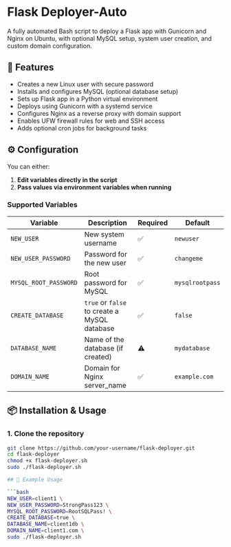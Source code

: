 # Flask Deployer-Auto

A fully automated Bash script to deploy a Flask app with Gunicorn and Nginx on Ubuntu, with optional MySQL setup, system user creation, and custom domain configuration.

## 🚀 Features

- Creates a new Linux user with secure password
- Installs and configures MySQL (optional database setup)
- Sets up Flask app in a Python virtual environment
- Deploys using Gunicorn with a systemd service
- Configures Nginx as a reverse proxy with domain support
- Enables UFW firewall rules for web and SSH access
- Adds optional cron jobs for background tasks

## ⚙️ Configuration

You can either:
1. **Edit variables directly in the script**
2. **Pass values via environment variables when running**

### Supported Variables

| Variable              | Description                                  | Required | Default          |
|-----------------------|----------------------------------------------|----------|------------------|
| `NEW_USER`            | New system username                          | ✅        | `newuser`        |
| `NEW_USER_PASSWORD`   | Password for the new user                    | ✅        | `changeme`       |
| `MYSQL_ROOT_PASSWORD` | Root password for MySQL                      | ✅        | `mysqlrootpass`  |
| `CREATE_DATABASE`     | `true` or `false` to create a MySQL database | ✅        | `false`          |
| `DATABASE_NAME`       | Name of the database (if created)            | ⚠️        | `mydatabase`     |
| `DOMAIN_NAME`         | Domain for Nginx server_name                 | ✅        | `example.com`    |


## 📦 Installation & Usage

### 1. Clone the repository

```bash
git clone https://github.com/your-username/flask-deployer.git
cd flask-deployer
chmod +x flask-deployer.sh
sudo ./flask-deployer.sh

## 🧪 Example Usage

```bash
NEW_USER=client1 \
NEW_USER_PASSWORD=StrongPass123 \
MYSQL_ROOT_PASSWORD=RootSQLPass! \
CREATE_DATABASE=true \
DATABASE_NAME=client1db \
DOMAIN_NAME=client1.com \
sudo ./flask-deployer.sh
